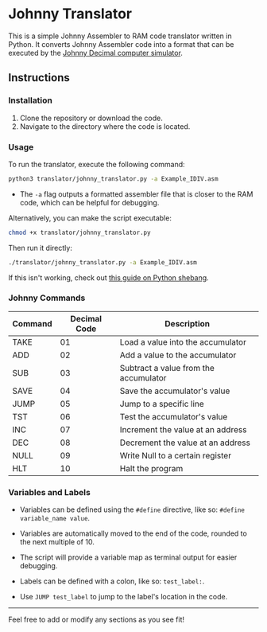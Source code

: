 # Johnny Translator

This is a simple Johnny Assembler to RAM code translator written in Python. It converts Johnny Assembler code into a format that can be executed by the [Johnny Decimal computer simulator](https://github.com/TobisMa/johnny).

## Instructions

### Installation

1. Clone the repository or download the code.
2. Navigate to the directory where the code is located.

### Usage

To run the translator, execute the following command:

```bash
python3 translator/johnny_translator.py -a Example_IDIV.asm
```

- The `-a` flag outputs a formatted assembler file that is closer to the RAM code, which can be helpful for debugging.

Alternatively, you can make the script executable:

```bash
chmod +x translator/johnny_translator.py
```

Then run it directly:

```bash
./translator/johnny_translator.py -a Example_IDIV.asm
```

If this isn't working, check out [this guide on Python shebang](https://realpython.com/python-shebang/).

### Johnny Commands

| Command | Decimal Code | Description                          |
|---------|-------------|--------------------------------------|
| TAKE    | 01          | Load a value into the accumulator    |
| ADD     | 02          | Add a value to the accumulator       |
| SUB     | 03          | Subtract a value from the accumulator|
| SAVE    | 04          | Save the accumulator's value         |
| JUMP    | 05          | Jump to a specific line              |
| TST     | 06          | Test the accumulator's value         |
| INC     | 07          | Increment the value at an address    |
| DEC     | 08          | Decrement the value at an address    |
| NULL    | 09          | Write Null to a certain register     |
| HLT     | 10          | Halt the program                     |

### Variables and Labels

- Variables can be defined using the `#define` directive, like so: `#define variable_name value`.
- Variables are automatically moved to the end of the code, rounded to the next multiple of 10.
- The script will provide a variable map as terminal output for easier debugging.

- Labels can be defined with a colon, like so: `test_label:`.
- Use `JUMP test_label` to jump to the label's location in the code.

---

Feel free to add or modify any sections as you see fit!
